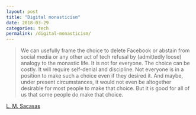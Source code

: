 ```yaml
---
layout: post
title: "Digital monasticism"
date: 2018-03-29
categories: tech
permalink: /digital-monasticism/
---
```


> We can usefully frame the choice to delete Facebook or abstain from social media or any other act of tech refusal by (admittedly loose) analogy to the monastic life. It is not for everyone. The choice can be costly. It will require self-denial and discipline. Not everyone is in a position to make such a choice even if they desired it. And maybe, under present circumstances, it would not even be altogether desirable for most people to make that choice. But it is good for all of us that some people do make that choice.

[L. M. Sacasas](https://thefrailestthing.com/2018/03/27/vows-of-digital-poverty/)